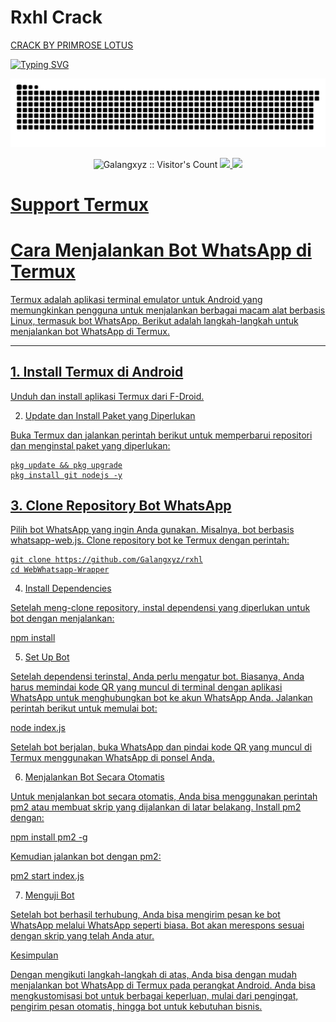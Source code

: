 # Rxhl Crack
[CRACK BY PRIMROSE LOTUS](https://t.me/Primrose_Lotus)

<a href="https://youtube.com/c/Nazedev">
    <img
        src="https://readme-typing-svg.herokuapp.com?font=ShadowsIntoLightsize=50&duration=5000&color=de0d0d&background=FF673200&center=true&vCenter=true&lines=Rxhl+Crack+By+PrimroseLotus;Jgn+lupa+join+Telegram+;Note:+gausah+di+jual+babi!"
            alt="Typing SVG"
        />
    </a>
</p>
</div>

![snake_gif](https://github.com/Galangxyz/Galangxyz/blob/output/github-snake-dark.svg)

<p align="center"><img src="https://profile-counter.glitch.me/{Galangxyz}/count.svg" alt="Galangxyz :: Visitor's Count" />
<a href="https://wa.me/message/NWL4BNB6JPN3H1"><img src="https://img.shields.io/badge/WhatsApp-Galang -25D366?style=for-the-badge&logo=whatsapp&logoColor=25D366" />
<a href="https://code.mataberita.com"><img src="https://img.shields.io/badge/Blog-Galang -FF5722?style=for-the-badge&logo=blogger&logoColor=FF5722" />
</p>

# Support Termux 

# Cara Menjalankan Bot WhatsApp di Termux

Termux adalah aplikasi terminal emulator untuk Android yang memungkinkan pengguna untuk menjalankan berbagai macam alat berbasis Linux, termasuk bot WhatsApp. Berikut adalah langkah-langkah untuk menjalankan bot WhatsApp di Termux.

---

## 1. Install Termux di Android

Unduh dan install aplikasi Termux dari F-Droid.

2. Update dan Install Paket yang Diperlukan

Buka Termux dan jalankan perintah berikut untuk memperbarui repositori dan menginstal paket yang diperlukan:

```
pkg update && pkg upgrade
pkg install git nodejs -y
```

## 3. Clone Repository Bot WhatsApp

Pilih bot WhatsApp yang ingin Anda gunakan. Misalnya, bot berbasis whatsapp-web.js. Clone repository bot ke Termux dengan perintah:

```
git clone https://github.com/Galangxyz/rxhl
cd WebWhatsapp-Wrapper
```

4. Install Dependencies

Setelah meng-clone repository, instal dependensi yang diperlukan untuk bot dengan menjalankan:

npm install

5. Set Up Bot

Setelah dependensi terinstal, Anda perlu mengatur bot. Biasanya, Anda harus memindai kode QR yang muncul di terminal dengan aplikasi WhatsApp untuk menghubungkan bot ke akun WhatsApp Anda. Jalankan perintah berikut untuk memulai bot:

node index.js

Setelah bot berjalan, buka WhatsApp dan pindai kode QR yang muncul di Termux menggunakan WhatsApp di ponsel Anda.

6. Menjalankan Bot Secara Otomatis

Untuk menjalankan bot secara otomatis, Anda bisa menggunakan perintah pm2 atau membuat skrip yang dijalankan di latar belakang. Install pm2 dengan:

npm install pm2 -g

Kemudian jalankan bot dengan pm2:

pm2 start index.js

7. Menguji Bot

Setelah bot berhasil terhubung, Anda bisa mengirim pesan ke bot WhatsApp melalui WhatsApp seperti biasa. Bot akan merespons sesuai dengan skrip yang telah Anda atur.

Kesimpulan

Dengan mengikuti langkah-langkah di atas, Anda bisa dengan mudah menjalankan bot WhatsApp di Termux pada perangkat Android. Anda bisa mengkustomisasi bot untuk berbagai keperluan, mulai dari pengingat, pengirim pesan otomatis, hingga bot untuk kebutuhan bisnis.
